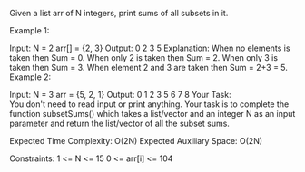 Given a list arr of N integers, print sums of all subsets in it.

 

Example 1:

Input:
N = 2
arr[] = {2, 3}
Output:
0 2 3 5
Explanation:
When no elements is taken then Sum = 0.
When only 2 is taken then Sum = 2.
When only 3 is taken then Sum = 3.
When element 2 and 3 are taken then 
Sum = 2+3 = 5.
Example 2:

Input:
N = 3
arr = {5, 2, 1}
Output:
0 1 2 3 5 6 7 8
Your Task:  
You don't need to read input or print anything. Your task is to complete the function subsetSums() which takes a list/vector and an integer N as an input parameter and return the list/vector of all the subset sums.

Expected Time Complexity: O(2N)
Expected Auxiliary Space: O(2N)

Constraints:
1 <= N <= 15
0 <= arr[i] <= 104